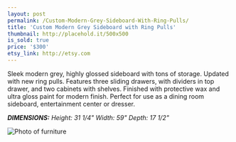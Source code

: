 ```yaml
---
layout: post
permalink: /Custom-Modern-Grey-Sideboard-With-Ring-Pulls/
title: 'Custom Modern Grey Sideboard with Ring Pulls'
thumbnail: http://placehold.it/500x500
is_sold: true
price: '$300'
etsy_link: http://etsy.com
---
```


Sleek modern grey, highly glossed sideboard with tons of storage. Updated with new ring pulls. Features three sliding drawers, with dividers in top drawer, and two cabinets with shelves. Finished with protective wax and ultra gloss paint for modern finish. Perfect for use as a dining room sideboard, entertainment center or dresser. 

_**DIMENSIONS:** Height: 31 1/4" Width: 59" Depth: 17 1/2"_

![Photo of furniture][image1]

<!-- Images -->
[image1]: 			/assets/images/trunk-preview.png
